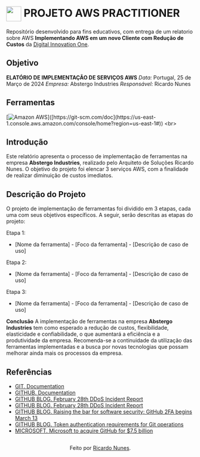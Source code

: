 <h1>
    <a href="https://www.dio.me/">
     <img align="center" width="40px" src="https://hermes.digitalinnovation.one/assets/diome/logo-minimized.png"></a>
    <span>PROJETO AWS PRACTITIONER</span>
</h1>

Repositório desenvolvido para fins educativos, com entrega de um relatorio sobre AWS **Implementando AWS em um novo Cliente com Redução de Custos** da [Digital Innovation One](https://www.dio.me/).

## Objetivo

**ELATÓRIO DE IMPLEMENTAÇÃO DE SERVIÇOS AWS**
*Data:* Portugal, 25 de Março de 2024
*Empresa:* Abstergo Industries 
*Responsável:* Ricardo Nunes

## Ferramentas
[![Amazon AWS]([https://img.shields.io/badge/Git-000?style=for-the-badge&logo=git&logoColor=E94D5F](https://www.bing.com/images/search?view=detailV2&ccid=Sd4Hxz8%2f&id=CAA13F9E99B8202EDF1A6C1DB8C0C2F9151A89DD&thid=OIP.Sd4Hxz8_CqID29kyj5-k9wHaEc&mediaurl=https%3a%2f%2fwww.pngplay.com%2fwp-content%2fuploads%2f3%2fAmazon-Web-Services-AWS-Logo-Transparent-PNG.png&cdnurl=https%3a%2f%2fth.bing.com%2fth%2fid%2fR.49de07c73f3f0aa203dbd9328f9fa4f7%3frik%3d3YkaFfnCwLgdbA%26pid%3dImgRaw%26r%3d0&exph=2400&expw=4000&q=aws+icon&simid=608017110382878103&FORM=IRPRST&ck=7CC5C191FE5EC63A0D147379BC6860AF&selectedIndex=0&itb=1))]([https://git-scm.com/doc](https://us-east-1.console.aws.amazon.com/console/home?region=us-east-1#)) 
<br>

## Introdução
Este relatório apresenta o processo de implementação de ferramentas na empresa **Abstergo Industries**, realizado pelo Arquiteto de Soluções Ricardo Nunes. O objetivo do projeto foi elencar 3 serviços AWS, com a finalidade de realizar diminuição de custos imediatos.

## Descrição do Projeto
O projeto de implementação de ferramentas foi dividido em 3 etapas, cada uma com seus objetivos específicos. A seguir, serão descritas as etapas do projeto:

Etapa 1: 
- [Nome da ferramenta] - [Foco da ferramenta] - [Descrição de caso de uso]

Etapa 2:
- [Nome da ferramenta] - [Foco da ferramenta] - [Descrição de caso de uso]

Etapa 3:
- [Nome da ferramenta] - [Foco da ferramenta] - [Descrição de caso de uso]

**Conclusão**
A implementação de ferramentas na empresa **Abstergo Industries** tem como esperado a redução de custos, flexibilidade, elasticidade e confiabilidade, o que aumentará a eficiência e a produtividade da empresa. Recomenda-se a continuidade da utilização das ferramentas implementadas e a busca por novas tecnologias que possam melhorar ainda mais os processos da empresa.


## Referências
- [GIT. Documentation](https://git-scm.com/doc)
- [GITHUB. Documentation](https://docs.github.com/)
- [GITHUB BLOG. February 28th DDoS Incident Report](https://github.blog/2018-03-01-ddos-incident-report/)
- [GITHUB BLOG. February 28th DDoS Incident Report](https://github.blog/2018-03-01-ddos-incident-report/)
- [GITHUB BLOG. Raising the bar for software security: GitHub 2FA begins March 13](https://github.blog/2023-03-09-raising-the-bar-for-software-security-github-2fa-begins-march-13/)
- [GITHUB BLOG. Token authentication requirements for Git operations](https://github.blog/2020-12-15-token-authentication-requirements-for-git-operations/)
- [MICROSOFT. Microsoft to acquire GitHub for $7.5 billion](https:/news.microsoft.com/2018/06/04/microsoft-to-acquire-github-for-7-5-billion/)

##
<div align="center">Feito por <a href="https://github.com/ricardonunesoficial">Ricardo Nunes</a>.</div>




